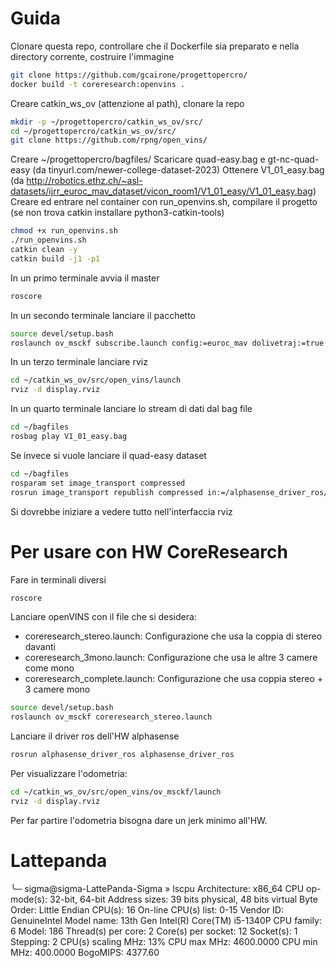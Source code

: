 # Guida
Clonare questa repo, controllare che il Dockerfile sia preparato e nella directory corrente, costruire l'immagine
```bash
git clone https://github.com/gcairone/progettopercro/
docker build -t coreresearch:openvins .
```
Creare catkin_ws_ov (attenzione al path), clonare la repo
```bash
mkdir -p ~/progettopercro/catkin_ws_ov/src/
cd ~/progettopercro/catkin_ws_ov/src/
git clone https://github.com/rpng/open_vins/
```
Creare ~/progettopercro/bagfiles/ 
Scaricare quad-easy.bag e gt-nc-quad-easy (da tinyurl.com/newer-college-dataset-2023)
Ottenere V1_01_easy.bag (da http://robotics.ethz.ch/~asl-datasets/ijrr_euroc_mav_dataset/vicon_room1/V1_01_easy/V1_01_easy.bag)
Creare ed entrare nel container con run_openvins.sh, compilare il progetto (se non trova catkin installare python3-catkin-tools)
```bash
chmod +x run_openvins.sh
./run_openvins.sh
catkin clean -y
catkin build -j1 -p1
```
In un primo terminale avvia il master
```bash
roscore
```

In un secondo terminale lanciare il pacchetto
```bash
source devel/setup.bash 
roslaunch ov_msckf subscribe.launch config:=euroc_mav dolivetraj:=true

```

In un terzo terminale lanciare rviz
```bash
cd ~/catkin_ws_ov/src/open_vins/launch
rviz -d display.rviz
```

In un quarto terminale lanciare lo stream di dati dal bag file
```bash
cd ~/bagfiles
rosbag play V1_01_easy.bag
```
Se invece si vuole lanciare il quad-easy dataset
```bash
cd ~/bagfiles
rosparam set image_transport compressed
rosrun image_transport republish compressed in:=/alphasense_driver_ros/cam0 raw out:=/cam0/image_raw & rosrun image_transport republish compressed in:=/alphasense_driver_ros/cam1 raw out:=/cam1/image_raw & rosbag play quad-easy.bag /alphasense_driver_ros/imu:=/imu0
```

Si dovrebbe iniziare a vedere tutto nell'interfaccia rviz


# Per usare con HW CoreResearch


Fare in terminali diversi
```bash
roscore
```
Lanciare openVINS con il file che si desidera:
- coreresearch_stereo.launch: Configurazione che usa la coppia di stereo davanti
- coreresearch_3mono.launch: Configurazione che usa le altre 3 camere come mono
- coreresearch_complete.launch: Configurazione che usa coppia stereo + 3 camere mono
```bash
source devel/setup.bash 
roslaunch ov_msckf coreresearch_stereo.launch

```
Lanciare il driver ros dell'HW alphasense
```bash
rosrun alphasense_driver_ros alphasense_driver_ros 
```
Per visualizzare l'odometria:
```bash
cd ~/catkin_ws_ov/src/open_vins/ov_msckf/launch
rviz -d display.rviz
```
Per far partire l'odometria bisogna dare un jerk minimo all'HW. 





# Lattepanda

╰─ sigma@sigma-LattePanda-Sigma » lscpu
Architecture:             x86_64
  CPU op-mode(s):         32-bit, 64-bit
  Address sizes:          39 bits physical, 48 bits virtual
  Byte Order:             Little Endian
CPU(s):                   16
  On-line CPU(s) list:    0-15
Vendor ID:                GenuineIntel
  Model name:             13th Gen Intel(R) Core(TM) i5-1340P
    CPU family:           6
    Model:                186
    Thread(s) per core:   2
    Core(s) per socket:   12
    Socket(s):            1
    Stepping:             2
    CPU(s) scaling MHz:   13%
    CPU max MHz:          4600.0000
    CPU min MHz:          400.0000
    BogoMIPS:             4377.60
